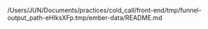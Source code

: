 /Users/JUN/Documents/practices/cold_call/front-end/tmp/funnel-output_path-eHIksXFp.tmp/ember-data/README.md